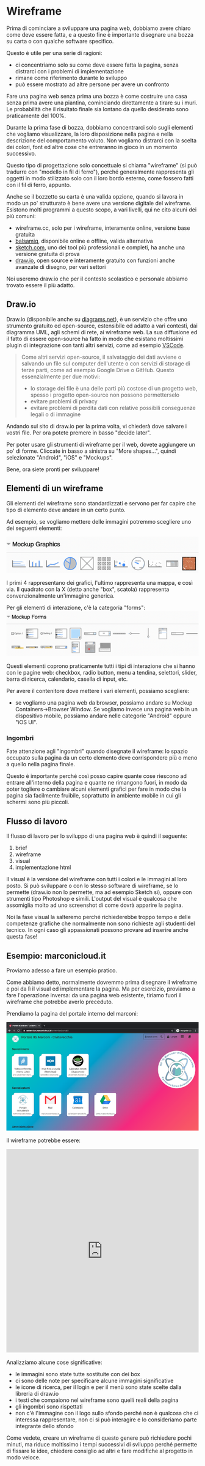 # Wireframe

Prima di cominciare a sviluppare una pagina web, dobbiamo avere chiaro come deve essere fatta, e a questo fine è importante disegnare una bozza su carta o con qualche software specifico.

Questo è utile per una serie di ragioni:
- ci concentriamo solo su come deve essere fatta la pagina, senza distrarci con i problemi di implementazione
- rimane come riferimento durante lo sviluppo
- può essere mostrato ad altre persone per avere un confronto

Fare una pagina web senza prima una bozza è come costruire una casa senza prima avere una piantina, cominciando direttamente a tirare su i muri. Le probabilità che il risultato finale sia lontano da quello desiderato sono praticamente del 100%.

Durante la prima fase di bozza, dobbiamo concentrarci solo sugli elementi che vogliamo visualizzare, la loro disposizione nella pagina e nella descrizione del comportamento voluto. Non vogliamo distrarci con la scelta dei colori, font ed altre cose che entreranno in gioco in un momento successivo.

Questo tipo di progettazione solo concettuale si chiama "wireframe" (si può tradurre con "modello in fil di ferro"), perché generalmente rappresenta gli oggetti in modo stilizzato solo con il loro bordo esterno, come fossero fatti con il fil di ferro, appunto.

Anche se il bozzetto su carta è una valida opzione, quando si lavora in modo un po' strutturato è bene avere una versione digitale del wireframe. Esistono molti programmi a questo scopo, a vari livelli, qui ne cito alcuni dei più comuni:
- wireframe.cc, solo per i wireframe, interamente online, versione base gratuita
- [balsamiq](https://balsamiq.com/), disponibile online e offline, valida alternativa
- [sketch.com](https://www.sketch.com/), uno dei tool più professionali e completi, ha anche una versione gratuita di prova
- [draw.io](https://www.diagrams.net/), open source e interamente gratuito con funzioni anche avanzate di disegno, per vari settori

Noi useremo draw.io che per il contesto scolastico e personale abbiamo trovato essere il più adatto.

## Draw.io
Draw.io (disponibile anche su [diagrams.net](https://www.diagrams.net/about.html)), è un servizio che offre uno strumento gratuito ed open-source, estensibile ed adatto a vari contesti, dai diagramma UML, agli schemi di rete, ai wireframe web. La sua diffusione ed il fatto di essere open-source ha fatto in modo che esistano moltissimi plugin di integrazione con tanti altri servizi, come ad esempio [VSCode](https://www.diagrams.net/blog/embed-diagrams-vscode).

> Come altri servizi open-source, il salvataggio dei dati avviene o
> salvando un file sul computer dell'utente o con servizi di storage di
> terze parti, come ad esempio Google Drive  o GitHub. Questo
> essenzialmente per due motivi:
> - lo storage dei file è una delle parti più costose di un progetto web, spesso i progetto open-source non possono permetterselo
> - evitare problemi di privacy
> - evitare problemi di perdita dati con relative possibili conseguenze legali o di immagine

Andando sul sito di draw.io per la prima volta, vi chiederà dove salvare i vostri file. Per ora potete premere in basso "decide later".

Per poter usare gli strumenti di wireframe per il web, dovete aggiungere un po' di forme. Cliccate in basso a sinistra su "More shapes...", quindi selezionate "Android", "iOS" e "Mockups".

Bene, ora siete pronti per sviluppare!

## Elementi di un wireframe
Gli elementi del wireframe sono standardizzati e servono per far capire che tipo di elemento deve andare in un certo punto.

Ad esempio, se vogliamo mettere delle immagini potremmo scegliere uno dei seguenti elementi:

![Mockup Graphics](./assets/mockup-graphics.png)

I primi 4 rappresentano dei grafici, l'ultimo rappresenta una mappa, e così via. Il quadrato con la X (detto anche "box", scatola) rappresenta convenzionalmente un'immagine generica.

Per gli elementi di interazione, c'è la categoria "forms":
![Mockup Forms](./assets/mockup-forms.png)

Questi elementi coprono praticamente tutti i tipi di interazione che si hanno con le pagine web: checkbox, radio button, menu a tendina, selettori, slider, barra di ricerca, calendario, casella di input, etc.

Per avere il contenitore dove mettere i vari elementi, possiamo scegliere:
- se vogliamo una pagina web da browser, possiamo andare su Mockup Containers->Browser Window. Se vogliamo invece una pagina web in un dispositivo mobile, possiamo andare nelle categorie "Android" oppure "iOS UI".

### Ingombri
Fate attenzione agli "ingombri" quando disegnate il wireframe: lo spazio occupato sulla pagina da un certo elemento deve corrispondere più o meno a quello nella pagina finale.

Questo è importante perché così posso capire quante cose riescono ad entrare all'interno della pagina e quante ne rimangono fuori, in modo da poter togliere o cambiare alcuni elementi grafici per fare in modo che la pagina sia facilmente fruibile, soprattutto in ambiente mobile in cui gli schermi sono più piccoli.

## Flusso di lavoro
Il flusso di lavoro per lo sviluppo di una pagina web è quindi il seguente:

1. brief
2. wireframe
3. visual
4. implementazione html

Il visual è la versione del wireframe con tutti i colori e le immagini al loro posto. Si può sviluppare o con lo stesso software di wireframe, se lo permette (draw.io non lo permette, ma ad esempio Sketch sì), oppure con strumenti tipo Photoshop e simili. L'output del visual è qualcosa che assomiglia molto ad uno screenshot di come dovrà apparire la pagina.

Noi la fase visual la salteremo perché richiederebbe troppo tempo e delle competenze grafiche che normalmente non sono richieste agli studenti del tecnico. In ogni caso gli appassionati possono provare ad inserire anche questa fase!


## Esempio: marconicloud.it

Proviamo adesso a fare un esempio pratico.

Come abbiamo detto, normalmente dovremmo prima disegnare il wireframe e poi da lì il visual ed implementare la pagina. Ma per esercizio, proviamo a fare l'operazione inversa: da una pagina web esistente, tiriamo fuori il wireframe che potrebbe averlo preceduto.

Prendiamo la pagina del portale interno del marconi:

![Visual marconicloud](./assets/marconicloud.png)

Il wireframe potrebbe essere:
<iframe frameborder="0" style="width:100%;height:533px;" src="https://viewer.diagrams.net/?highlight=0000ff&nav=1&title=Primo%20diagramma.drawio#Uhttps%3A%2F%2Fraw.githubusercontent.com%2Fwbigger%2F2021-informatica-html5%2Fmain%2FPrimo%2520diagramma.drawio"></iframe>

Analizziamo alcune cose significative:
- le immagini sono state tutte sostituite con dei box
- ci sono delle note per specificare alcune immagini significative
- le icone di ricerca, per il login e per il menù sono state scelte dalla libreria di draw.io
- i testi che compaiono nel wireframe sono quelli reali della pagina
- gli ingombri sono rispettati
- non c'è l'immagine con il logo sullo sfondo perché non è qualcosa che ci interessa rappresentare, non ci si può interagire e lo consideriamo parte integrante dello sfondo

Come vedete, creare un wireframe di questo genere può richiedere pochi minuti, ma riduce moltissimo i tempi successivi di sviluppo perché permette di fissare le idee, chiedere consiglio ad altri e fare modifiche al progetto in modo veloce.
<!--stackedit_data:
eyJoaXN0b3J5IjpbLTY1NjAxNjI5NiwtMTM0NjYxMjc4OSwtMT
cxMTI2OTQzNCwyMDk2ODA1Mzk0LDE5NjMyODU4NDYsMjM2NDU4
NzI5LC0yMDYwNjc3NjE3XX0=
-->